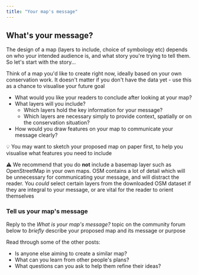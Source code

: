 ```yaml
---
title: "Your map's message"
---
```


## What's your message?

The design of a map (layers to include, choice of symbology etc) depends on who your intended audience is, and what story you're trying to tell them.  So let's start with the story...

Think of a map you'd like to create right now, ideally based on your own conservation work.  It doesn't matter if you don't have the data yet - use this as a chance to visualise your future goal
- What would you like your readers to conclude after looking at your map?
- What layers will you include?
  - Which layers hold the key information for your message?
  - Which layers are necessary simply to provide context, spatially or on the conservation situation?
- How would you draw features on your map to communicate your message clearly?

:bulb: You may want to sketch your proposed map on paper first, to help you visualise what features you need to include


:warning: We recommend that you do **not** include a basemap layer such as OpenStreetMap in your own maps.  OSM contains a lot of detail which will be unnecessary for communicating your message, and will distract the reader.  You *could* select certain layers from the downloaded OSM dataset if they are integral to your message, or are vital for the reader to orient themselves 


### Tell us your map's message
Reply to the *What is your map's message?* topic on the community forum below to *briefly* describe your proposed map and its message or purpose

Read through some of the other posts:
- Is anyone else aiming to create a similar map?
- What can you learn from other people's plans?
- What questions can you ask to help them refine their ideas?


<div id='discourse-comments'></div>

<script type="text/javascript">
  window.DiscourseEmbed = { discourseUrl: 'https://community.verdantlearn.org/', topicId: 890 };

  (function() {
    var d = document.createElement('script'); d.type = 'text/javascript'; d.async = true;
    d.src = window.DiscourseEmbed.discourseUrl + 'javascripts/embed.js';
    (document.getElementsByTagName('head')[0] || document.getElementsByTagName('body')[0]).appendChild(d);
  })();
</script>

[^1]: Monmonier, M (1996) *How to Lie with Maps* 2nd edn, London, University of Chicago Press